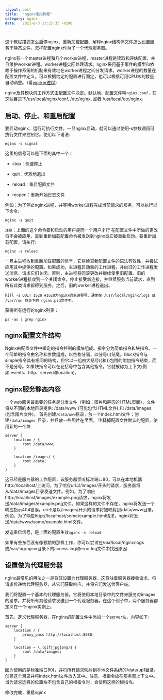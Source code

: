 ```yaml
---
layout: post
title:  "nginx使用教程"
category: nginx
date:   2021-8-3 13:25:35 +0200

---
```

这个教程描述怎么启停nginx、重新加载配置、解释nginx结构体文件怎么设置服务于静态文件，怎样配置nginx作为了一个代理服务器。

nginx有一个master进程和几个worker进程，master进程是读取和评估配置，并且维护worker进程。worker进程实际处理请求。nginx采用基于事件的模型和依赖于操作系统的机制来有效地在worker进程之间分发请求。worker进程的数量在配置文件中定义，可以根据给定的配置进行固定，也可以根据可用CPU核的数量自动调整。（看[worker进程](http://nginx.org/en/docs/ngx_core_module.html#worker_processes)）

nginx及其模块的工作方式由配置文件决定。默认地，配置文件叫` nginx.conf `，在这些目录下/usr/local/nginx/conf, /etc/nginx, 或者 /usr/local/etc/nginx。

## 启动、停止、和重启配置
要启动nginx，运行可执行文件。一旦nginx启动，就可以通过使用-s参数调用可执行文件来控制它。使用以下语法:
```
nginx -s signal
```
这里的信号可以是下面的其中一个：
- stop：快速停止
+ quit：优雅地退出
- reload：重启配置文件
+ reopen：重新开始日志文件

例如：为了停止nginx进程，并等待worker进程完成当前请求的服务，可以执行以下命令:
``` 
nginx -s quit
```
`注意`：上面的这个命令要和启动的用户是同一个用户才行
在配置文件中所做的更改将不会被应用，直到重新加载配置命令被发送到nginx或它被重新启动。要重新加载配置，请执行:
```
nginx -s reload
```
 一旦主进程收到重新加载配置的信号，它将检查新配置文件的语法有效性，并尝试应用其中提供的配置。如果成功，主进程启动新的工作进程，并向旧的工作进程发送消息，请求它们关闭。否则，主进程将回滚更改并继续使用旧配置。旧的worker进程接收到一个关闭命令，停止接受新连接，并继续服务当前请求，直到所有此类请求都得到服务。之后，旧的worker进程退出。

```
kill -s QUIT 1628 #1628为nginx的主进程号，通常在 /usr/local/nginx/logs 或 /var/run 目录下的 nginx.pid文件中。
```
获得所有运行的nginx列表：
```
ps -ax | grep nginx
```
## nginx配置文件结构
Nginx由配置文件中指定的指令控制的模块组成。指令分为简单指令和块指令。一个简单的指令由名称和参数组成，以空格分隔，以分号(;)结尾。block指令与simple指令具有相同的结构，但它以一组由大括号({和})包围的附加指令结束，而不是分号。如果块指令可以在花括号中包含其他指令，它就被称为上下文(例如:events、http、server和location)。

## nginx服务静态内容
一个web服务最重要的任务是分发文件（例如：图片和静态的HTML页面），文件将从不同的本地目录提供: /data/www (可能包含HTML文件) 和 /data/images (包含图片文件)。
首先创建`/data/www`目录，放一个index.html文件；创建`/data/images `目录，并且放一些照片在里面。
注释掉配置文件默认的配置，使用新的一个块
```
server {
    location / {
        root /data/www;
    }

    location /images/ { 
        root /data;
    }
}

```
 这已经是服务器的工作配置，该服务器侦听标准端口80，可以在本地机器http://localhost/上访问。为了响应uri以/images/开头的请求，服务器将从/data/images目录发送文件。例如，为了响应http://localhost/images/example.png请求，nginx将发送/data/images/example.png文件。如果这样的文件不存在，nginx将发送一个响应指示404错误。uri不是以/images/开头的请求将被映射到/data/www目录。例如，为了响应http://localhost/some/example.html请求，nginx将发送/data/www/some/example.html文件。

发送重启信号，是上面的配置生效`nginx -s reload`

如果有些东西没有像预期的那样工作，你可以尝试在/usr/local/nginx/logs或/var/log/nginx目录下的access.log和error.log文件中找出原因

## 设置做为代理服务器
nginx最常见的用法之一是将其设置为代理服务器，这意味着服务器接收请求，将请求传递给代理服务器，从它们获取响应，并将它们发送给客户端。

我们将配置一个基本的代理服务器，它将使用本地目录中的文件来服务对images的请求，并将所有其他请求发送到一个代理服务器。在这个例子中，两个服务器都定义在一个nginx实例上。

首先，定义代理服务器，在nginx的配置文件中添加一个server块，内容如下:
```
server {
    location / {
        proxy_pass http://localhost:8080;
    }

    location ~ \.(gif|jpg|png)$ {
        root /data/images;
    }
}
```
 因为使用的是标准端口80)，并将所有请求映射到本地文件系统的/data/up1目录。创建这个目录并将index.html文件放入其中。注意，根指令放在服务器上下文中。当为请求选择的位置块不包含自己的根指令时，会使用这样的根指令。

修改完成，重启nginx
